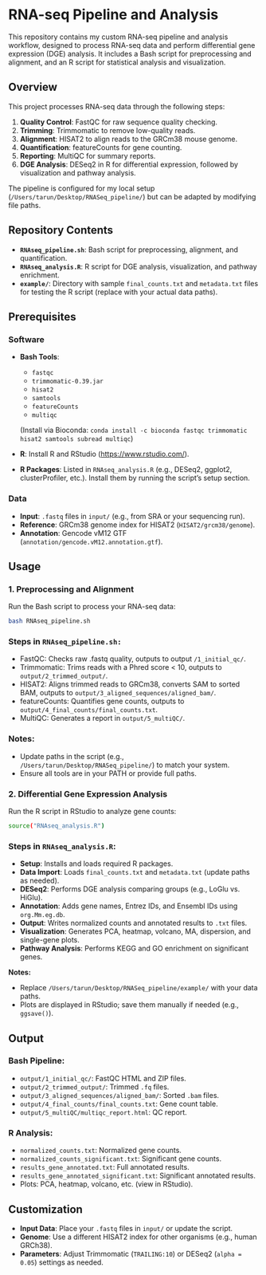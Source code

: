 # RNA-seq Pipeline and Analysis


This repository contains my custom RNA-seq pipeline and analysis workflow, designed to process RNA-seq data and perform differential gene expression (DGE) analysis. It includes a Bash script for preprocessing and alignment, and an R script for statistical analysis and visualization.

## Overview
This project processes RNA-seq data through the following steps:  
1. **Quality Control**: FastQC for raw sequence quality checking.  
2. **Trimming**: Trimmomatic to remove low-quality reads.  
3. **Alignment**: HISAT2 to align reads to the GRCm38 mouse genome.  
4. **Quantification**: featureCounts for gene counting.  
5. **Reporting**: MultiQC for summary reports.  
6. **DGE Analysis**: DESeq2 in R for differential expression, followed by visualization and pathway analysis.  

The pipeline is configured for my local setup (`/Users/tarun/Desktop/RNASeq_pipeline/`) but can be adapted by modifying file paths.

## Repository Contents
- **`RNAseq_pipeline.sh`**: Bash script for preprocessing, alignment, and quantification.  
- **`RNAseq_analysis.R`**: R script for DGE analysis, visualization, and pathway enrichment.  
- **`example/`**: Directory with sample `final_counts.txt` and `metadata.txt` files for testing the R script (replace with your actual data paths).  

## Prerequisites

### Software
- **Bash Tools**:  
  - `fastqc`  
  - `trimmomatic-0.39.jar`  
  - `hisat2`  
  - `samtools`  
  - `featureCounts`  
  - `multiqc`
    
  (Install via Bioconda: `conda install -c bioconda fastqc trimmomatic hisat2 samtools subread multiqc`)  
- **R**: Install R and RStudio (https://www.rstudio.com/).  
- **R Packages**: Listed in `RNAseq_analysis.R` (e.g., DESeq2, ggplot2, clusterProfiler, etc.). Install them by running the script’s setup section.

### Data
- **Input**: `.fastq` files in `input/` (e.g., from SRA or your sequencing run).  
- **Reference**: GRCm38 genome index for HISAT2 (`HISAT2/grcm38/genome`).  
- **Annotation**: Gencode vM12 GTF (`annotation/gencode.vM12.annotation.gtf`).  

## Usage

### 1. Preprocessing and Alignment
Run the Bash script to process your RNA-seq data:  

```bash
bash RNAseq_pipeline.sh
```
### Steps in `RNAseq_pipeline.sh:`
- FastQC: Checks raw .fastq quality, outputs to output `/1_initial_qc/`.
- Trimmomatic: Trims reads with a Phred score < 10, outputs to `output/2_trimmed_output/`.
- HISAT2: Aligns trimmed reads to GRCm38, converts SAM to sorted BAM, outputs to `output/3_aligned_sequences/aligned_bam/`.
- featureCounts: Quantifies gene counts, outputs to `output/4_final_counts/final_counts.txt`.
- MultiQC: Generates a report in `output/5_multiQC/`.
  
### Notes:
- Update paths in the script (e.g., `/Users/tarun/Desktop/RNASeq_pipeline/`) to match your system.
- Ensure all tools are in your PATH or provide full paths.

### 2. Differential Gene Expression Analysis
Run the R script in RStudio to analyze gene counts:

```bash
source("RNAseq_analysis.R")
```
### Steps in `RNAseq_analysis.R`:
- **Setup**: Installs and loads required R packages.
- **Data Import**: Loads `final_counts.txt` and `metadata.txt` (update paths as needed).
- **DESeq2**: Performs DGE analysis comparing groups (e.g., LoGlu vs. HiGlu).
- **Annotation**: Adds gene names, Entrez IDs, and Ensembl IDs using `org.Mm.eg.db`.
- **Output**: Writes normalized counts and annotated results to `.txt` files.
- **Visualization**: Generates PCA, heatmap, volcano, MA, dispersion, and single-gene plots.
- **Pathway Analysis**: Performs KEGG and GO enrichment on significant genes.
  
**Notes:**
- Replace `/Users/tarun/Desktop/RNASeq_pipeline/example/` with your data paths.
- Plots are displayed in RStudio; save them manually if needed (e.g., `ggsave()`).

## Output
### Bash Pipeline:
- `output/1_initial_qc/`: FastQC HTML and ZIP files.
- `output/2_trimmed_output/`: Trimmed `.fq` files.
- `output/3_aligned_sequences/aligned_bam/`: Sorted `.bam` files.
- `output/4_final_counts/final_counts.txt`: Gene count table.
- `output/5_multiQC/multiqc_report.html`: QC report.

### R Analysis:
- `normalized_counts.txt`: Normalized gene counts.
- `normalized_counts_significant.txt`: Significant gene counts.
- `results_gene_annotated.txt`: Full annotated results.
- `results_gene_annotated_significant.txt`: Significant annotated results.
- Plots: PCA, heatmap, volcano, etc. (view in RStudio).

## Customization
- **Input Data**: Place your `.fastq` files in `input/` or update the script.
- **Genome**: Use a different HISAT2 index for other organisms (e.g., human GRCh38).
- **Parameters**: Adjust Trimmomatic (`TRAILING:10`) or DESeq2 (`alpha = 0.05`) settings as needed.










